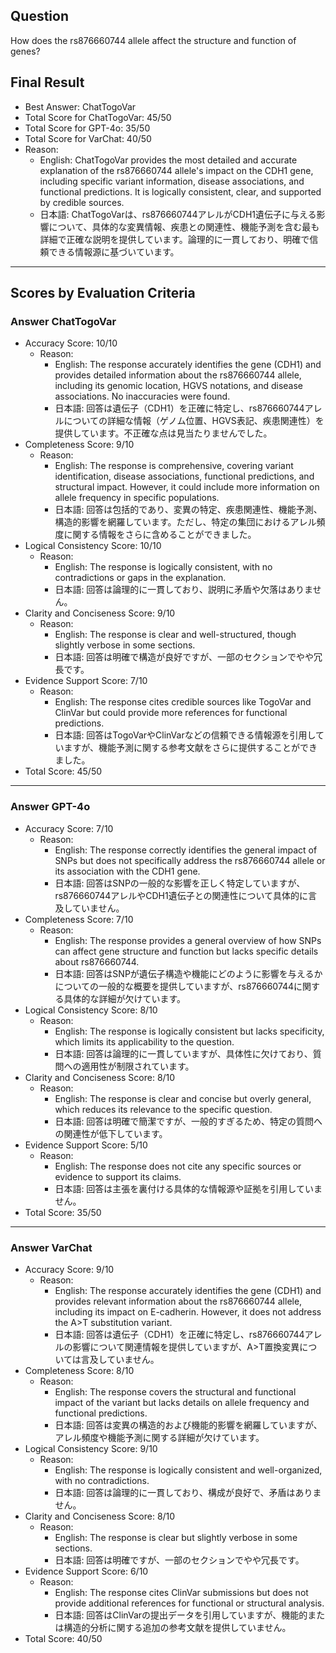 ## Question

How does the rs876660744 allele affect the structure and function of genes?

## Final Result

- Best Answer: ChatTogoVar
- Total Score for ChatTogoVar: 45/50
- Total Score for GPT-4o: 35/50
- Total Score for VarChat: 40/50
- Reason:
  - English: ChatTogoVar provides the most detailed and accurate explanation of the rs876660744 allele's impact on the CDH1 gene, including specific variant information, disease associations, and functional predictions. It is logically consistent, clear, and supported by credible sources.
  - 日本語: ChatTogoVarは、rs876660744アレルがCDH1遺伝子に与える影響について、具体的な変異情報、疾患との関連性、機能予測を含む最も詳細で正確な説明を提供しています。論理的に一貫しており、明確で信頼できる情報源に基づいています。

---

## Scores by Evaluation Criteria

### Answer ChatTogoVar
- Accuracy Score: 10/10
  - Reason: 
    - English: The response accurately identifies the gene (CDH1) and provides detailed information about the rs876660744 allele, including its genomic location, HGVS notations, and disease associations. No inaccuracies were found.
    - 日本語: 回答は遺伝子（CDH1）を正確に特定し、rs876660744アレルについての詳細な情報（ゲノム位置、HGVS表記、疾患関連性）を提供しています。不正確な点は見当たりませんでした。
- Completeness Score: 9/10
  - Reason: 
    - English: The response is comprehensive, covering variant identification, disease associations, functional predictions, and structural impact. However, it could include more information on allele frequency in specific populations.
    - 日本語: 回答は包括的であり、変異の特定、疾患関連性、機能予測、構造的影響を網羅しています。ただし、特定の集団におけるアレル頻度に関する情報をさらに含めることができました。
- Logical Consistency Score: 10/10
  - Reason: 
    - English: The response is logically consistent, with no contradictions or gaps in the explanation.
    - 日本語: 回答は論理的に一貫しており、説明に矛盾や欠落はありません。
- Clarity and Conciseness Score: 9/10
  - Reason: 
    - English: The response is clear and well-structured, though slightly verbose in some sections.
    - 日本語: 回答は明確で構造が良好ですが、一部のセクションでやや冗長です。
- Evidence Support Score: 7/10
  - Reason: 
    - English: The response cites credible sources like TogoVar and ClinVar but could provide more references for functional predictions.
    - 日本語: 回答はTogoVarやClinVarなどの信頼できる情報源を引用していますが、機能予測に関する参考文献をさらに提供することができました。
- Total Score: 45/50

---

### Answer GPT-4o
- Accuracy Score: 7/10
  - Reason: 
    - English: The response correctly identifies the general impact of SNPs but does not specifically address the rs876660744 allele or its association with the CDH1 gene.
    - 日本語: 回答はSNPの一般的な影響を正しく特定していますが、rs876660744アレルやCDH1遺伝子との関連性について具体的に言及していません。
- Completeness Score: 7/10
  - Reason: 
    - English: The response provides a general overview of how SNPs can affect gene structure and function but lacks specific details about rs876660744.
    - 日本語: 回答はSNPが遺伝子構造や機能にどのように影響を与えるかについての一般的な概要を提供していますが、rs876660744に関する具体的な詳細が欠けています。
- Logical Consistency Score: 8/10
  - Reason: 
    - English: The response is logically consistent but lacks specificity, which limits its applicability to the question.
    - 日本語: 回答は論理的に一貫していますが、具体性に欠けており、質問への適用性が制限されています。
- Clarity and Conciseness Score: 8/10
  - Reason: 
    - English: The response is clear and concise but overly general, which reduces its relevance to the specific question.
    - 日本語: 回答は明確で簡潔ですが、一般的すぎるため、特定の質問への関連性が低下しています。
- Evidence Support Score: 5/10
  - Reason: 
    - English: The response does not cite any specific sources or evidence to support its claims.
    - 日本語: 回答は主張を裏付ける具体的な情報源や証拠を引用していません。
- Total Score: 35/50

---

### Answer VarChat
- Accuracy Score: 9/10
  - Reason: 
    - English: The response accurately identifies the gene (CDH1) and provides relevant information about the rs876660744 allele, including its impact on E-cadherin. However, it does not address the A>T substitution variant.
    - 日本語: 回答は遺伝子（CDH1）を正確に特定し、rs876660744アレルの影響について関連情報を提供していますが、A>T置換変異については言及していません。
- Completeness Score: 8/10
  - Reason: 
    - English: The response covers the structural and functional impact of the variant but lacks details on allele frequency and functional predictions.
    - 日本語: 回答は変異の構造的および機能的影響を網羅していますが、アレル頻度や機能予測に関する詳細が欠けています。
- Logical Consistency Score: 9/10
  - Reason: 
    - English: The response is logically consistent and well-organized, with no contradictions.
    - 日本語: 回答は論理的に一貫しており、構成が良好で、矛盾はありません。
- Clarity and Conciseness Score: 8/10
  - Reason: 
    - English: The response is clear but slightly verbose in some sections.
    - 日本語: 回答は明確ですが、一部のセクションでやや冗長です。
- Evidence Support Score: 6/10
  - Reason: 
    - English: The response cites ClinVar submissions but does not provide additional references for functional or structural analysis.
    - 日本語: 回答はClinVarの提出データを引用していますが、機能的または構造的分析に関する追加の参考文献を提供していません。
- Total Score: 40/50